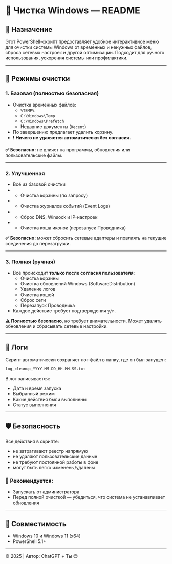 # 🧹 Чистка Windows — README

## 📌 Назначение
Этот PowerShell-скрипт предоставляет удобное интерактивное меню для очистки системы Windows от временных и ненужных файлов, сброса сетевых настроек и другой оптимизации. Подходит для ручного использования, ускорения системы или профилактики.

---

## 🔧 Режимы очистки

### 1. Базовая (полностью безопасная)
- Очистка временных файлов:
  - `%TEMP%`
  - `C:\Windows\Temp`
  - `C:\Windows\Prefetch`
  - Недавние документы (`Recent`)
- По завершению предлагает удалить корзину.
- ❗ **Ничего не удаляется автоматически без согласия.**

**✅ Безопасно:** не влияет на программы, обновления или пользовательские файлы.

---

### 2. Улучшенная
- Всё из базовой очистки
- + Очистка корзины (по запросу)
- + Очистка журналов событий (Event Logs)
- + Сброс DNS, Winsock и IP-настроек
- + Очистка кэша иконок (перезапуск Проводника)

**✅ Безопасно:** может сбросить сетевые адаптеры и повлиять на текущие соединения до перезагрузки.

---

### 3. Полная (ручная)
- Всё происходит **только после согласия пользователя**:
  - Очистка корзины
  - Очистка обновлений Windows (SoftwareDistribution)
  - Удаление логов
  - Очистка кэшей
  - Сброс сети
  - Перезапуск Проводника
- Каждое действие требует подтверждения `y/n`.

**⚠️ Полностью безопасно**, но требует внимательности. Может удалять обновления и сбрасывать сетевые настройки.

---

## 📂 Логи

Скрипт автоматически сохраняет лог-файл в папку, где он был запущен:

```
log_cleanup_YYYY-MM-DD_HH-MM-SS.txt
```

В лог записывается:
- Дата и время запуска
- Выбранный режим
- Какие действия были выполнены
- Статус выполнения

---

## 🛡️ Безопасность

Все действия в скрипте:
- не затрагивают реестр напрямую
- не удаляют пользовательские данные
- не требуют постоянной работы в фоне
- могут быть легко изменены/удалены

### 🔐 Рекомендуется:
- Запускать от администратора
- Перед полной очисткой — убедиться, что система не устанавливает обновления

---

## 📎 Совместимость

- Windows 10 и Windows 11 (x64)
- PowerShell 5.1+

---

© 2025 | Автор: ChatGPT + Ты 😊
